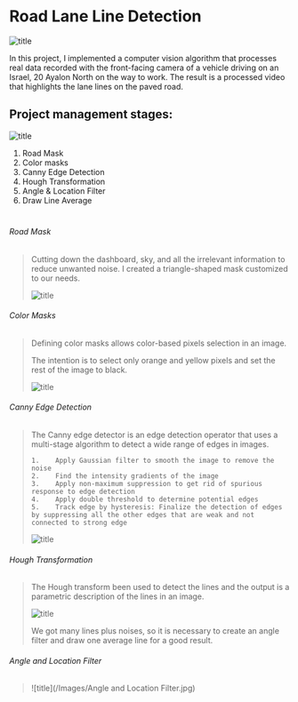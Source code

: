 # Road Lane Line Detection


![title](/Images/introduction.PNG)


In this project, I implemented a computer vision algorithm that processes real data recorded with the front-facing camera of a vehicle driving on an Israel, 20 Ayalon North on the way to work.
The result is a processed video that highlights the lane lines on the paved road.

## Project management stages:

 ![title](/Images/frontCamera.PNG)
 
1. Road Mask
2. Color masks	
3. Canny Edge Detection
4. Hough Transformation                  
5. Angle & Location Filter 
6. Draw Line Average

# 
###### Road Mask
> Cutting down the dashboard, sky, and all the irrelevant information to reduce unwanted noise.
> I created a triangle-shaped mask customized to our needs.
>  
> ![title](/Images/triangle_mask.PNG)

###### Color Masks
> Defining color masks allows color-based pixels selection in an image. 
> 
> The intention is to select only orange and yellow pixels and set the rest of the image to black.
> 
> ![title](/Images/color_mask.PNG)

###### Canny Edge Detection
> The Canny edge detector is an edge detection operator that uses a multi-stage algorithm
> to detect a wide range of edges in images.
> ```
> 1.	Apply Gaussian filter to smooth the image to remove the noise
> 2.	Find the intensity gradients of the image
> 3.	Apply non-maximum suppression to get rid of spurious response to edge detection
> 4.	Apply double threshold to determine potential edges
> 5.	Track edge by hysteresis: Finalize the detection of edges by suppressing all the other edges that are weak and not connected to strong edge
> ```
> ![title](/Images/canny.PNG)

###### Hough Transformation
> The Hough transform been used to detect the lines and the output is a parametric description of the lines in an image.
> 
> ![title](/Images/Hough-Transformation.PNG)
> 
> We got many lines plus noises, so it is necessary to create an angle filter and draw one average line for a good result.
>

###### Angle and Location Filter
> 
> ![title](/Images/Angle and Location Filter.jpg)
>
>




